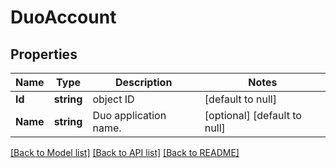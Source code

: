 # DuoAccount

## Properties
Name | Type | Description | Notes
------------ | ------------- | ------------- | -------------
**Id** | **string** | object ID | [default to null]
**Name** | **string** | Duo application name. | [optional] [default to null]

[[Back to Model list]](../README.md#documentation-for-models) [[Back to API list]](../README.md#documentation-for-api-endpoints) [[Back to README]](../README.md)


